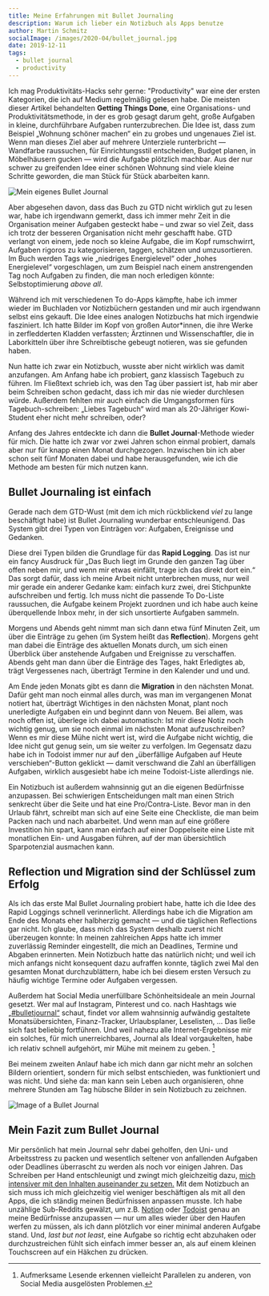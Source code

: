 ```yaml
---
title: Meine Erfahrungen mit Bullet Journaling
description: Warum ich lieber ein Notizbuch als Apps benutze
author: Martin Schmitz
socialImage: /images/2020-04/bullet_journal.jpg
date: 2019-12-11
tags:
  - bullet journal
  - productivity
---
```


Ich mag Produktivitäts-Hacks sehr gerne: "Productivity" war eine der ersten Kategorien, die ich auf Medium regelmäßig gelesen habe. Die meisten dieser Artikel behandelten **Getting Things Done**, eine Organisations- und Produktivitätsmethode, in der es grob gesagt darum geht, große Aufgaben in kleine, durchführbare Aufgaben runterzubrechen. Die Idee ist, dass zum Beispiel „Wohnung schöner machen“ ein zu grobes und ungenaues Ziel ist. Wenn man dieses Ziel aber auf mehrere Unterziele runterbricht — Wandfarbe raussuchen, für Einrichtungsstil entscheiden, Budget planen, in Möbelhäusern gucken — wird die Aufgabe plötzlich machbar. Aus der nur schwer zu greifenden Idee einer schönen Wohnung sind viele kleine Schritte geworden, die man Stück für Stück abarbeiten kann.

![Mein eigenes Bullet Journal](/images/2020/bullet_journal.jpg 'Mein eigenes Bullet Journal (wenn ich mir mal ein bisschen Mühe gebe, ordentlich zu schreiben...)')

Aber abgesehen davon, dass das Buch zu GTD nicht wirklich gut zu lesen war, habe ich irgendwann gemerkt, dass ich immer mehr Zeit in die Organisation meiner Aufgaben gesteckt habe – und zwar so viel Zeit, dass ich trotz der besseren Organisation nicht mehr geschafft habe. GTD verlangt von einem, jede noch so kleine Aufgabe, die im Kopf rumschwirrt, Aufgaben rigoros zu kategorisieren, taggen, schätzen und umzusortieren. Im Buch werden Tags wie „niedriges Energielevel“ oder „hohes Energielevel“ vorgeschlagen, um zum Beispiel nach einem anstrengenden Tag noch Aufgaben zu finden, die man noch erledigen könnte: Selbstoptimierung _above all_.

Während ich mit verschiedenen To do-Apps kämpfte, habe ich immer wieder im Buchladen vor Notizbüchern gestanden und mir auch irgendwann selbst eins gekauft. Die Idee eines analogen Notizbuchs hat mich irgendwie fasziniert. Ich hatte Bilder im Kopf von großen Autor\*innen, die ihre Werke in zerfledderten Kladden verfassten; Ärztinnen und Wissenschaftler, die in Laborkitteln über ihre Schreibtische gebeugt notieren, was sie gefunden haben.

Nun hatte ich zwar ein Notizbuch, wusste aber nicht wirklich was damit anzufangen. Am Anfang habe ich probiert, ganz klassisch Tagebuch zu führen. Im Fließtext schrieb ich, was den Tag über passiert ist, hab mir aber beim Schreiben schon gedacht, dass ich mir das nie wieder durchlesen würde. Außerdem fehlten mir auch einfach die Umgangsformen fürs Tagebuch-schreiben: „Liebes Tagebuch“ wird man als 20-Jähriger Kowi-Student eher nicht mehr schreiben, oder?

Anfang des Jahres entdeckte ich dann die **Bullet Journal**-Methode wieder für mich. Die hatte ich zwar vor zwei Jahren schon einmal probiert, damals aber nur für knapp einen Monat durchgezogen. Inzwischen bin ich aber schon seit fünf Monaten dabei und habe herausgefunden, wie ich die Methode am besten für mich nutzen kann.

## Bullet Journaling ist einfach

Gerade nach dem GTD-Wust (mit dem ich mich rückblickend _viel_ zu lange beschäftigt habe) ist Bullet Journaling wunderbar entschleunigend. Das System gibt drei Typen von Einträgen vor: Aufgaben, Ereignisse und Gedanken.

Diese drei Typen bilden die Grundlage für das **Rapid Logging**. Das ist nur ein fancy Ausdruck für „Das Buch liegt im Grunde den ganzen Tag über offen neben mir, und wenn mir etwas einfällt, trage ich das direkt dort ein.“ Das sorgt dafür, dass ich meine Arbeit nicht unterbrechen muss, nur weil mir gerade ein anderer Gedanke kam: einfach kurz zwei, drei Stichpunkte aufschreiben und fertig. Ich muss nicht die passende To Do-Liste raussuchen, die Aufgabe keinem Projekt zuordnen und ich habe auch keine überquellende Inbox mehr, in der sich unsortierte Aufgaben sammeln.

Morgens und Abends geht nimmt man sich dann etwa fünf Minuten Zeit, um über die Einträge zu gehen (im System heißt das **Reflection**). Morgens geht man dabei die Einträge des aktuellen Monats durch, um sich einen Überblick über anstehende Aufgaben und Ereignisse zu verschaffen. Abends geht man dann über die Einträge des Tages, hakt Erledigtes ab, trägt Vergessenes nach, überträgt Termine in den Kalender und und und.

Am Ende jeden Monats gibt es dann die **Migration** in den nächsten Monat. Dafür geht man noch einmal alles durch, was man im vergangenen Monat notiert hat, überträgt Wichtiges in den nächsten Monat, plant noch unerledigte Aufgaben ein und beginnt dann von Neuem. Bei allem, was noch offen ist, überlege ich dabei automatisch: Ist mir diese Notiz noch wichtig genug, um sie noch einmal im nächsten Monat aufzuschreiben? Wenn es mir diese Mühe nicht wert ist, wird die Aufgabe nicht wichtig, die Idee nicht gut genug sein, um sie weiter zu verfolgen. Im Gegensatz dazu habe ich in Todoist immer nur auf den „überfällige Aufgaben auf Heute verschieben“-Button geklickt — damit verschwand die Zahl an überfälligen Aufgaben, wirklich ausgesiebt habe ich meine Todoist-Liste allerdings nie.

Ein Notizbuch ist außerdem wahnsinnig gut an die eigenen Bedürfnisse anzupassen. Bei schwierigen Entscheidungen malt man einen Strich senkrecht über die Seite und hat eine Pro/Contra-Liste. Bevor man in den Urlaub fährt, schreibt man sich auf eine Seite eine Checkliste, die man beim Packen nach und nach abarbeitet. Und wenn man auf eine größere Investition hin spart, kann man einfach auf einer Doppelseite eine Liste mit monatlichen Ein- und Ausgaben führen, auf der man übersichtlich Sparpotenzial ausmachen kann.

## Reflection und Migration sind der Schlüssel zum Erfolg

Als ich das erste Mal Bullet Journaling probiert habe, hatte ich die Idee des Rapid Loggings schnell verinnerlicht. Allerdings habe ich die Migration am Ende des Monats eher halbherzig gemacht — und die täglichen Reflections gar nicht. Ich glaube, dass mich das System deshalb zuerst nicht überzeugen konnte: In meinen zahlreichen Apps hatte ich immer zuverlässig Reminder eingestellt, die mich an Deadlines, Termine und Abgaben erinnerten. Mein Notizbuch hatte das natürlich nicht; und weil ich mich anfangs nicht konsequent dazu aufraffen konnte, täglich zwei Mal den gesamten Monat durchzublättern, habe ich bei diesem ersten Versuch zu häufig wichtige Termine oder Aufgaben vergessen.

Außerdem hat Social Media unerfüllbare Schönheitsideale an mein Journal gesetzt. Wer mal auf Instagram, Pinterest und co. nach Hashtags wie [„#bulletjournal“](https://twitter.com/search?q=%23bulletjournal&src=typd) schaut, findet vor allem wahnsinnig aufwändig gestaltete Monatsübersichten, Finanz-Tracker, Urlaubsplaner, Leselisten, … Das ließe sich fast beliebig fortführen. Und weil nahezu alle Internet-Ergebnisse mir ein solches, für mich unerreichbares, Journal als Ideal vorgaukelten, habe ich relativ schnell aufgehört, mir Mühe mit meinem zu geben. [^1]

[^1]: Aufmerksame Lesende erkennen vielleicht Parallelen zu anderen, von Social Media ausgelösten Problemen.

Bei meinem zweiten Anlauf habe ich mich dann gar nicht mehr an solchen Bildern orientiert, sondern für mich selbst entschieden, was funktioniert und was nicht. Und siehe da: man kann sein Leben auch organisieren, ohne mehrere Stunden am Tag hübsche Bilder in sein Notizbuch zu zeichnen.

![Image of a Bullet Journal](/images/2020/bullet_journal_im_internet.jpg 'Ein BuJo, wie man es so im Internet sieht. Quelle: Pexels.com')

## Mein Fazit zum Bullet Journal

Mir persönlich hat mein Journal sehr dabei geholfen, den Uni- und Arbeitsstress zu packen und wesentlich seltener von anfallenden Aufgaben oder Deadlines überrascht zu werden als noch vor einigen Jahren. Das Schreiben per Hand entschleunigt und zwingt mich gleichzeitig dazu, [mich intensiver mit den Inhalten auseinander zu setzen.](https://blog.karman-ac.de/echte-handarbeit/) Mit dem Notizbuch an sich muss ich mich gleichzeitig viel weniger beschäftigen als mit all den Apps, die ich ständig meinen Bedürfnissen anpassen musste. Ich habe unzählige Sub-Reddits gewälzt, um z.B. [Notion](https://www.notion.so) oder [Todoist](https://todoist.com) genau an meine Bedürfnisse anzupassen — nur um alles wieder über den Haufen werfen zu müssen, als ich dann plötzlich vor einer minimal anderen Aufgabe stand. Und, _last but not least_, eine Aufgabe so richtig echt abzuhaken oder durchzustreichen fühlt sich einfach immer besser an, als auf einem kleinen Touchscreen auf ein Häkchen zu drücken.
